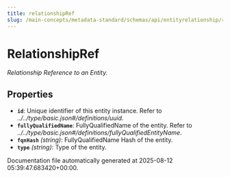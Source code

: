 ```yaml
---
title: relationshipRef
slug: /main-concepts/metadata-standard/schemas/api/entityrelationship/relationshipref
---
```


# RelationshipRef

*Relationship Reference to an Entity.*

## Properties

- **`id`**: Unique identifier of this entity instance. Refer to *../../type/basic.json#/definitions/uuid*.
- **`fullyQualifiedName`**: FullyQualifiedName of the entity. Refer to *../../type/basic.json#/definitions/fullyQualifiedEntityName*.
- **`fqnHash`** *(string)*: FullyQualifiedName Hash of the entity.
- **`type`** *(string)*: Type of the entity.


Documentation file automatically generated at 2025-08-12 05:39:47.683420+00:00.
